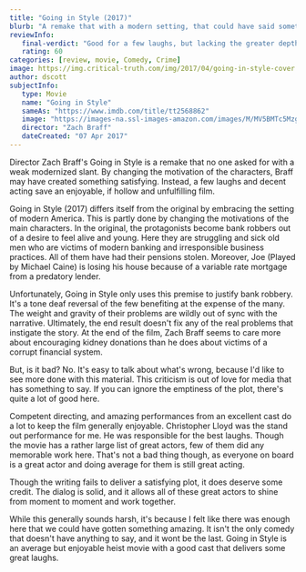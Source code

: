 ```yaml
---
title: "Going in Style (2017)"
blurb: "A remake that with a modern setting, that could have said something unique."
reviewInfo:
   final-verdict: "Good for a few laughs, but lacking the greater depth it teases."
   rating: 60
categories: [review, movie, Comedy, Crime]
image: https://img.critical-truth.com/img/2017/04/going-in-style-cover.jpg
author: dscott
subjectInfo:
   type: Movie
   name: "Going in Style"
   sameAs: "https://www.imdb.com/title/tt2568862"
   image: "https://images-na.ssl-images-amazon.com/images/M/MV5BMTc5Mzg3NjI4OF5BMl5BanBnXkFtZTgwNzA3Mzg4MDI@._V1_SX300.jpg"
   director: "Zach Braff"
   dateCreated: "07 Apr 2017"
---
```



Director Zach Braff's Going in Style is a remake that no one asked for with a weak modernized slant. By changing the motivation of the characters, Braff may have created something satisfying. Instead, a few laughs and decent acting save an enjoyable, if hollow and unfulfilling film.

Going in Style (2017) differs itself from the original by embracing the setting of modern America. This is partly done by changing the motivations of the main characters. In the original, the protagonists become bank robbers out of a desire to feel alive and young. Here they are struggling and sick old men who are victims of modern banking and irresponsible business practices. All of them have had their pensions stolen. Moreover, Joe (Played by Michael Caine) is losing his house because of a variable rate mortgage from a predatory lender.

Unfortunately, Going in Style only uses this premise to justify bank robbery. It's a tone deaf reversal of the few benefiting at the expense of the many. The weight and gravity of their problems are wildly out of sync with the narrative. Ultimately, the end result doesn't fix any of the real problems that instigate the story. At the end of the film, Zach Braff seems to care more about encouraging kidney donations than he does about victims of a corrupt financial system.

But, is it bad? No. It's easy to talk about what's wrong, because I'd like to see more done with this material. This criticism is out of love for media that has something to say. If you can ignore the emptiness of the plot, there's quite a lot of good here.

Competent directing, and amazing performances from an excellent cast do a lot to keep the film generally enjoyable. Christopher Lloyd was the stand out performance for me. He was responsible for the best laughs. Though the movie has a rather large list of great actors, few of them did any memorable work here. That's not a bad thing though, as everyone on board is a great actor and doing average for them is still great acting.

Though the writing fails to deliver a satisfying plot, it does deserve some credit. The dialog is solid, and it allows all of these great actors to shine from moment to moment and work together. 

While this generally sounds harsh, it's because I felt like there was enough here that we could have gotten something amazing.  It isn't the only comedy that doesn't have anything to say, and it wont be the last. Going in Style is an average but enjoyable heist movie with a good cast that delivers some great laughs.